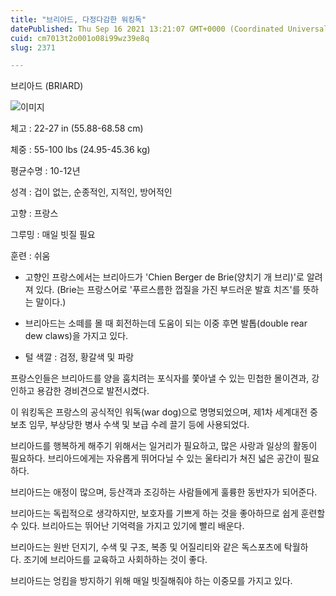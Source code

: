 ```yaml
---
title: "브리아드, 다정다감한 워킹독"
datePublished: Thu Sep 16 2021 13:21:07 GMT+0000 (Coordinated Universal Time)
cuid: cm7013t2o001o08i99wz39e8q
slug: 2371

---
```



브리아드 (BRIARD)

![이미지](https://cdn.hashnode.com/res/hashnode/image/upload/v1739250942029/d3d13ed0-ce23-4810-b25f-b789c836b5ba.jpeg)

체고 : 22-27 in (55.88-68.58 cm)

체중 : 55-100 lbs (24.95-45.36 kg)

평균수명 : 10-12년

성격 : 겁이 없는, 순종적인, 지적인, 방어적인

고향 : 프랑스

그루밍 : 매일 빗질 필요

훈련 : 쉬움

* 고향인 프랑스에서는 브리아드가 'Chien Berger de Brie(양치기 개 브리)'로 알려져 있다. (Brie는 프랑스어로 '푸르스름한 껍질을 가진 부드러운 발효 치즈'를 뜻하는 말이다.)

* 브리아드는 소떼를 몰 때 회전하는데 도움이 되는 이중 후면 발톱(double rear dew claws)을 가지고 있다.

* 털 색깔 : 검정, 황갈색 및 파랑

프랑스인들은 브리아드를 양을 훔치려는 포식자를 쫓아낼 수 있는 민첩한 몰이견과, 강인하고 용감한 경비견으로 발전시켰다.

이 워킹독은 프랑스의 공식적인 워독(war dog)으로 명명되었으며, 제1차 세계대전 중 보초 임무, 부상당한 병사 수색 및 보급 수레 끌기 등에 사용되었다.

브리아드를 행복하게 해주기 위해서는 일거리가 필요하고, 많은 사랑과 일상의 활동이 필요하다. 브리아드에게는 자유롭게 뛰어다닐 수 있는 울타리가 쳐진 넓은 공간이 필요하다.

브리아드는 애정이 많으며, 등산객과 조깅하는 사람들에게 훌륭한 동반자가 되어준다.

브리아드는 독립적으로 생각하지만, 보호자를 기쁘게 하는 것을 좋아하므로 쉽게 훈련할 수 있다. 브리아드는 뛰어난 기억력을 가지고 있기에 빨리 배운다.

브리아드는 원반 던지기, 수색 및 구조, 복종 및 어질리티와 같은 독스포츠에 탁월하다. 조기에 브리아드를 교육하고 사회하하는 것이 좋다.

브리아드는 엉킴을 방지하기 위해 매일 빗질해줘야 하는 이중모를 가지고 있다.